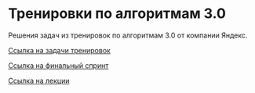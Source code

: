 # Тренировки по алгоритмам 3.0

Решения задач из тренировок по алгоритмам 3.0 от компании Яндекс.

[Ссылка на задачи тренировок](https://contest.yandex.ru/contest/45468/problems)

[Cсылка на финальный спринт](https://contest.yandex.ru/contest/46304/problems/)

[Ссылка на лекции](https://www.youtube.com/watch?v=5QqVZJ8bA5o&list=PL6Wui14DvQPz_vzmNVOYBRqML6l51lP0G)